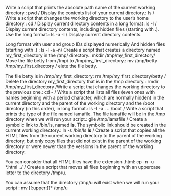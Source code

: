 Write a script that prints the absolute path name of the current working directory.: pwd / Display the contents list of your current directory.: ls / Write a script that changes the working directory to the user’s home directory.: cd / Display current directory contents in a long format :ls -l / Display current directory contents, including hidden files (starting with .). Use the long format.: ls -a -l / Display current directory contents.

Long format
with user and group IDs displayed numerically
And hidden files (starting with .) : ls -l -a -n/ Create a script that creates a directory named my_first_directory in the /tmp/ directory.: mkdir /tmp/my_first_directory/ Move the file betty from /tmp/ to /tmp/my_first_directory.: mv /tmp/betty /tmp/my_first_directory / elete the file betty.

The file betty is in /tmp/my_first_directory: rm /tmp/my_first_directory/betty / Delete the directory my_first_directory that is in the /tmp directory.: rmdir /tmp/my_first_directory /Write a script that changes the working directory to the previous one.: cd - / Write a script that lists all files (even ones with names beginning with a period character, which are normally hidden) in the current directory and the parent of the working directory and the /boot directory (in this order), in long format.: ls -l -a . .. /boot / Write a script that prints the type of the file named iamafile. The file iamafile will be in the /tmp directory when we will run your script.: gile /tmp/iamafile / Create a symbolic link to /bin/ls, named __ls__. The symbolic link should be created in the current working directory.: ln -s /bin/ls __ls__ / Create a script that copies all the HTML files from the current working directory to the parent of the working directory, but only copy files that did not exist in the parent of the working directory or were newer than the versions in the parent of the working directory.

You can consider that all HTML files have the extension .html: cp -n -u *.html ../ / Create a script that moves all files beginning with an uppercase letter to the directory /tmp/u.

You can assume that the directory /tmp/u will exist when we will run your script : mv [[:upper:]]* /tmp/u
